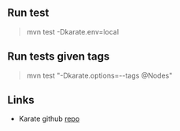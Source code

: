 ## Run test

> mvn test -Dkarate.env=local

## Run tests  given tags

> mvn test "-Dkarate.options=--tags @Nodes"

## Links

- Karate github [repo](https://github.com/karatelabs/karate)


